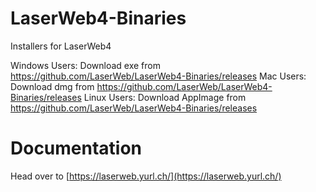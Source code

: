 # LaserWeb4-Binaries
Installers for LaserWeb4

Windows Users: Download exe from https://github.com/LaserWeb/LaserWeb4-Binaries/releases
Mac Users: Download dmg from https://github.com/LaserWeb/LaserWeb4-Binaries/releases
Linux Users: Download AppImage from https://github.com/LaserWeb/LaserWeb4-Binaries/releases

# Documentation

Head over to [https://laserweb.yurl.ch/](https://laserweb.yurl.ch/)
